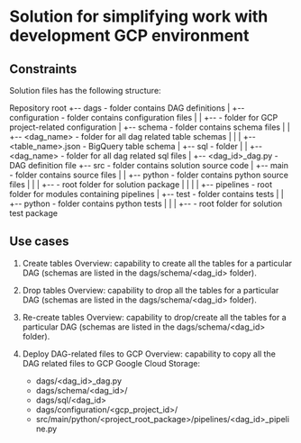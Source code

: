 # Solution for simplifying work with development GCP environment

## Constraints

Solution files has the following structure:

Repository root
+-- dags - folder contains DAG definitions
|   +-- configuration - folder contains configuration files
|   |   +-- <GCP project ID> - folder for GCP project-related configuration 
|   +-- schema - folder contains schema files
|   |   +-- <dag_name> - folder for all dag related table schemas
|   |   |   +-- <table_name>.json - BigQuery table schema
|   +-- sql - folder 
|   |   +-- <dag_name> - folder for all dag related sql files
|   +-- <dag_id>\_dag.py - DAG definition file 
+-- src - folder contains solution source code 
|   +-- main - folder contains source files
|   |   +-- python - folder contains python source files
|   |   |   +-- <project root package> - root folder for solution package
|   |   |   |   +-- pipelines - root folder for modules containing pipelines 
|   +-- test - folder contains tests 
|   |   +-- python - folder contains python tests 
|   |   |   +-- <project root package> - root folder for solution test package

## Use cases
1. Create tables
Overview: capability to create all the tables for a particular DAG (schemas are listed in the dags/schema/<dag_id> folder).

2. Drop tables
Overview: capability to drop all the tables for a particular DAG (schemas are listed in the dags/schema/<dag_id> folder).

3. Re-create tables
Overview: capability to drop/create all the tables for a particular DAG (schemas are listed in the dags/schema/<dag_id> folder).

4. Deploy DAG-related files to GCP
Overview: capability to copy all the DAG related files to GCP Google Cloud Storage:
    - dags/<dag_id>\_dag.py
    - dags/schema/<dag_id>/
    - dags/sql/<dag_id>
    - dags/configuration/<gcp_project_id>/<configuration file>
    - src/main/python/<project_root_package>/pipelines/<dag_id>\_pipeline.py

### 

